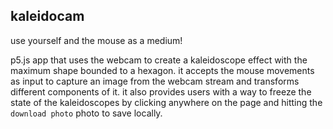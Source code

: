 ## kaleidocam

use yourself and the mouse as a medium!

p5.js app that uses the webcam to create a kaleidoscope
effect with the maximum shape bounded to a hexagon. it accepts the mouse movements as input to capture an image from the webcam stream and transforms different components of it. it also provides users with a way to freeze the state of the kaleidoscopes by clicking anywhere on the page and hitting the `download photo` photo to save locally.
